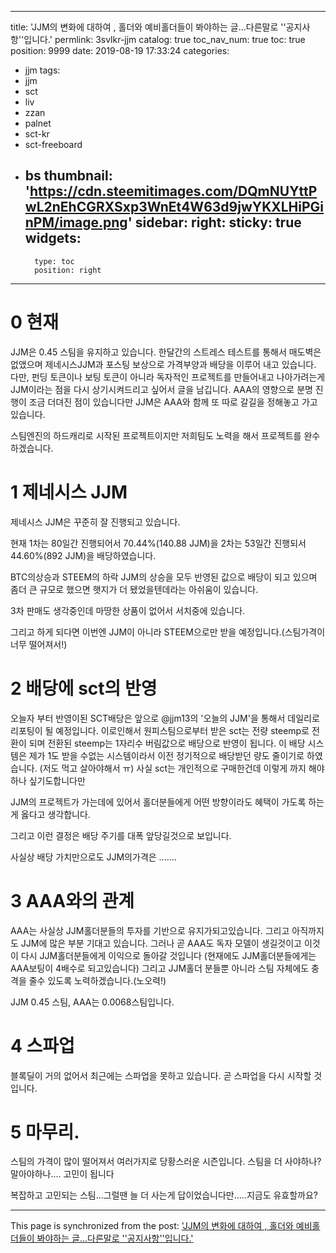 
---
title: 'JJM의 변화에 대하여 , 홀더와 예비홀더들이 봐야하는 글...다른말로 ''공지사항''입니다.'
permlink: 3svlkr-jjm
catalog: true
toc_nav_num: true
toc: true
position: 9999
date: 2019-08-19 17:33:24
categories:
- jjm
tags:
- jjm
- sct
- liv
- zzan
- palnet
- sct-kr
- sct-freeboard
- bs
thumbnail: 'https://cdn.steemitimages.com/DQmNUYttPwL2nEhCGRXSxp3WnEt4W63d9jwYKXLHiPGinPM/image.png'
sidebar:
    right:
        sticky: true
widgets:
    -
        type: toc
        position: right
---


# 0 현재

JJM은 0.45 스팀을 유지하고 있습니다.
한달간의 스트레스 테스트를 통해서 매도벽은 없앴으며
제네시스JJM과 포스팅 보상으로 가격부양과 배당을 이루어 내고 있습니다.
다만, 펀딩 토큰이나 보팅 토큰이 아니라 독자적인 프로젝트를 만들어내고 나아가려는게 JJM이라는 점을 다시 상기시켜드리고 싶어서 글을 남깁니다.
AAA의 영향으로 분명 진행이 조금 더뎌진 점이 있습니다만 JJM은 AAA와 함께 또 따로 갈길을 정해놓고 가고 있습니다.

스팀엔진의 하드캐리로 시작된 프로젝트이지만 저희팀도  노력을 해서 프로젝트를 완수하겠습니다. 

# 1 제네시스 JJM
제네시스 JJM은 꾸준히 잘 진행되고 있습니다.

현재 1차는 80일간 진행되어서 70.44%(140.88 JJM)을 
2차는 53일간 진행되서 44.60%(892 JJM)을 배당하였습니다.

BTC의상승과 STEEM의 하락 JJM의 상승을 모두 반영된 값으로 배당이 되고 있으며 좀더 큰 규모로 했으면 햇지가 더 됐었을텐데라는 아쉬움이 있습니다.

3차 판매도 생각중인데 마땅한 상품이 없어서 서치중에 있습니다. 

그리고 하게 되다면 이번엔 JJM이 아니라 STEEM으로만 받을 예정입니다.(스팀가격이 너무 떨어져서!)

# 2  배당에 sct의 반영
오늘자 부터 반영이된 SCT배당은 앞으로 @jjm13의 '오늘의 JJM'을 통해서 데일리로 리포팅이 될 예정입니다.
이로인해서 원피스팀으로부터 받은 sct는 전량 steemp로 전환이 되며 전환된 steemp는 1자리수 버림값으로 배당으로 반영이 됩니다.
이 배당 시스템은 제가 1도 받을 수없는 시스템이라서 이전 정기적으로 배당받던 량도 줄이기로 하였습니다.
(저도 먹고 살아야해서 ㅠ)
사실 sct는 개인적으로 구매한건데 이렇게 까지 해야하나 싶기도합니다만

JJM의 프로젝트가 가는데에 있어서 홀더분들에게 어떤 방향이라도 혜택이 가도록 하는게 옳다고 생각합니다.

그리고 이런 결정은 배당 주기를  대폭 앞당길것으로 보입니다.

사실상 배당 가치만으로도 JJM의가격은 .......

# 3 AAA와의 관계
AAA는 사실상 JJM홀더분들의 투자를 기반으로 유지가되고있습니다.
그리고 아직까지도 JJM에 많은 부분 기대고 있습니다.
그러나 곧 AAA도 독자 모델이 생길것이고 이것이 다시 JJM홀더분들에게 이익으로 돌아갈 것입니다
(현재에도 JJM홀더분들에게는 AAA보팅이 4배수로 되고있습니다)
그리고 JJM홀더 분들뿐 아니라 스팀 자체에도 충격을 줄수 있도록 노력하겠습니다.(노오력!)

JJM 0.45 스팀, AAA는 0.0068스팀입니다.

# 4 스파업
블록딜이 거의 없어서 최근에는 스파업을 못하고 있습니다.
곧 스파업을 다시 시작할 것입니다.



# 5  마무리.

스팀의 가격이 많이 떨어져서 여러가지로 당황스러운 시즌입니다.
스팀을 더 사야하나?
말아야하나....
고민이 됩니다

복잡하고 고민되는 스팀...그럴땐 늘 더 사는게 답이었습니다만.....지금도 유효할까요?

- - -

This page is synchronized from the post: ['JJM의 변화에 대하여 , 홀더와 예비홀더들이 봐야하는 글...다른말로 ''공지사항''입니다.'](https://steemit.com/@virus707/3svlkr-jjm)
